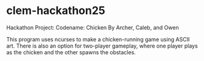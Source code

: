 # clem-hackathon25

Hackathon Project: Codename: Chicken
By Archer, Caleb, and Owen

This program uses ncurses to make a chicken-running game using ASCII art. There is also an option
for two-player gameplay, where one player plays as the chicken and the other spawns the obstacles.